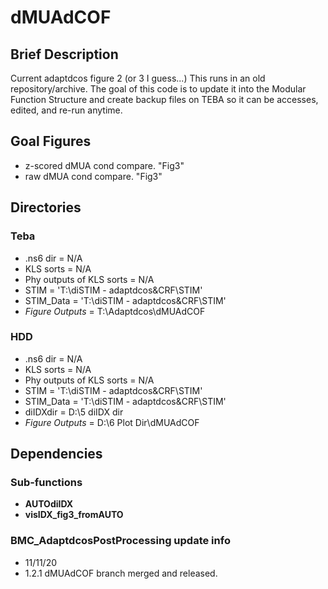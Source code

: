 # dMUAdCOF

## Brief Description
Current adaptdcos figure 2 (or 3 I guess...)
This runs in an old repository/archive. The goal of this code is to
update it into the Modular Function Structure and create backup files on
TEBA so it can be accesses, edited, and re-run anytime. 

## Goal Figures
- z-scored dMUA cond compare. "Fig3"
- raw dMUA cond compare. "Fig3"

## Directories
### Teba
- .ns6 dir                  = N/A
- KLS sorts                 = N/A
- Phy outputs of KLS sorts  = N/A
- STIM                      = 'T:\diSTIM - adaptdcos&CRF\STIM\'
- STIM_Data                 = 'T:\diSTIM - adaptdcos&CRF\STIM\'
- *Figure Outputs*          = T:\Adaptdcos\dMUAdCOF


### HDD
- .ns6 dir                  = N/A
- KLS sorts                 = N/A
- Phy outputs of KLS sorts  = N/A
- STIM                      = 'T:\diSTIM - adaptdcos&CRF\STIM\'
- STIM_Data                 = 'T:\diSTIM - adaptdcos&CRF\STIM\'
- diIDXdir                  = D:\5 diIDX dir
- *Figure Outputs*          = D:\6 Plot Dir\dMUAdCOF

   
## Dependencies
### Sub-functions
- **AUTOdiIDX** 
- **visIDX_fig3_fromAUTO**


### BMC_AdaptdcosPostProcessing update info
- 11/11/20
- 1.2.1 dMUAdCOF branch merged and released.
